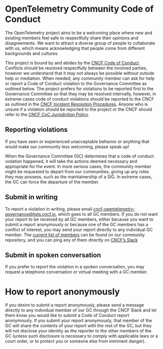 # OpenTelemetry Community Code of Conduct

The OpenTelemetry project aims to be a welcoming place where new and existing
members feel safe to respectfully share their opinions and disagreements. We
want to attract a diverse group of people to collaborate with us, which means
acknowledging that people come from different backgrounds and cultures. 

This project is bound by and abides by the [CNCF Code of
Conduct](https://github.com/cncf/foundation/blob/main/code-of-conduct.md).
Conflicts should be resolved respectfully between the involved parties, however
we understand that it may not always be possible without outside help or
mediation. When needed, any community member can ask for help or report a Code
of Conduct violation to the Governance Committee as outlined below. The project
prefers for violations to be reported first to the Governance Committee so that
they may be resolved internally, however, in extreme cases code of conduct
violations should be reported to the CNCF as outlined in the [CNCF Incident
Resolution
Procedures](https://github.com/cncf/foundation/blob/main/code-of-conduct/coc-incident-resolution-procedures.md).
Anyone who is unsure if a violation should be reported to the project or the
CNCF should refer to the [CNCF CoC Jurisdiction
Policy](https://github.com/cncf/foundation/blob/main/code-of-conduct/coc-committee-jurisdiction-policy.md).

## Reporting violations

If you have seen or experienced unacceptable behavior or anything that would
make our community less welcoming, please speak up!

When the Governance Committee (GC) determines that a code of conduct violation
happened, it will take the actions deemed necessary and appropriate for the
event. In more serious cases, the community member might be requested to depart
from our communities, giving up any roles they may possess, such as the
maintainership of a SIG. In extreme cases, the GC can force the departure of the
member.

## Submit in writing

To report a violation in writing, please email
cncf-opentelemetry-governance@lists.cncf.io, which goes to all GC members. If
you do not want your report to be received by all GC members, either because you
want to submit a report anonymously or because one of the GC members has a
conflict of interest, you may send your report directly to any individual GC
member. The [current list of members](./community-members.md#governance-committee)
can be found on our community repository, and you can ping any of them directly
on [CNCF’s Slack](https://slack.cncf.io)

## Submit in spoken conversation

If you prefer to report the violation in a spoken conversation, you may request
a telephone conversation or virtual meeting with a GC member.

# How to report anonymously

If you desire to submit a report anonymously, please send a message directly to
any individual member of our GC through the CNCF Slack and let them know you
would like to submit a Code of Conduct report anonymously. If you submit your
report anonymously, that member of the GC will share the contents of your report
with the rest of the GC, but they will not disclose your identity as the
reporter to the other members of the GC (unless such disclosure is necessary to
comply with applicable laws or a court order, or to protect you or someone else
from imminent danger).
